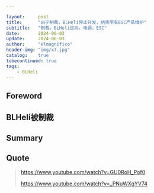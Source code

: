 ```yaml
---

layout:     post
title:      "由于制裁，BLHeli停止开发，结束所有ESC产品维护"
subtitle:   "制裁，BLHeli逆向，电调，ESC"
date:       2024-06-03
update:     2024-06-03
author:     "elmagnifico"
header-img: "img/x7.jpg"
catalog:    true
tobecontinued: true
tags:
    - BLHeli
---
```


## Foreword





## BLHeli被制裁









## Summary



## Quote

> https://www.youtube.com/watch?v=GU0RoH_Pof0
>
> https://www.youtube.com/watch?v=_PNuWXgYV74
